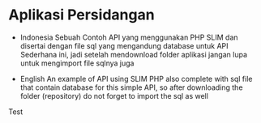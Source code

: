 # Aplikasi Persidangan

- Indonesia
  Sebuah Contoh API yang menggunakan PHP SLIM dan disertai dengan file sql yang mengandung database untuk API Sederhana ini, jadi setelah mendownload folder aplikasi jangan lupa untuk mengimport file sqlnya juga

- English
  An example of API using SLIM PHP also complete with sql file that contain database for this simple API, so after downloading the folder (repository) do not forget to import the sql as well

Test